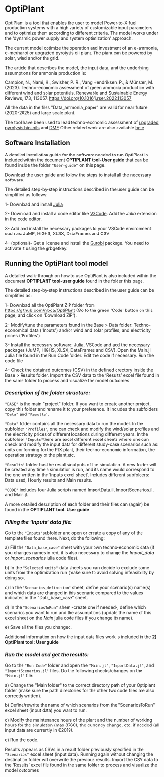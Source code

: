# OptiPlant

OptiPlant is a tool that enables the user 
to model Power-to-X fuel production systems with a high variety of customizable input parameters and to optimize them according to different criteria. 
The model works under the ‘dynamic power supply and system optimization’ approach.

The current model optimize the operation and investment of an e-ammonia, e-methanol or upgraded pyrolysis oil plant.
The plant can be powered by solar, wind and/or the grid.  

The article that describes the model, the input data, and the underlying assumptions for ammonia production is: 

Campion, N., Nami, H., Swisher, P. R., Vang Hendriksen, P., & Münster, M. (2023). 
Techno-economic assessment of green ammonia production with different wind and solar potentials. 
Renewable and Sustainable Energy Reviews, 173, 113057. 
https://doi.org/10.1016/j.rser.2022.113057

All the data in the files "Data_ammonia_paper" are valid for near future (2020-2025) and large scale plant.

The tool have been used to lead techno-economic assessment of [upgraded pyrolysis bio-oils](https://doi.org/10.1016/j.enconman.2024.118225) and [DME](https://doi.org/10.1021/acs.energyfuels.4c00311) 
Other related work are also available [here](https://orbit.dtu.dk/en/persons/nicolas-jean-bernard-campion/publications/)

## Software Installation

A detailed installation guide for the software needed to run OptiPlant is included within the document **OPTIPLANT tool-User guide** that can be found inside
the folder ``"User-guide"`` on this page.

Download the user guide and follow the steps to install all the necessary software.

The detailed step-by-step instructions described in the user guide can be simplified as follows:

1- Download and install [Julia](https://julialang.org/downloads/)

2- Download and install a code editor like [VSCode](https://code.visualstudio.com/). Add the *Julia* extension in the code editor.

3- Add and install the necessary packages to your VSCode environment such as: JuMP, HiGHS, XLSX, DataFrames and CSV

4- (optional)- Get a license and install the [Gurobi](https://www.gurobi.com/downloads/) package. You need to activate it using the grbgetkey.


## Running the OptiPlant tool model

A detailed walk-through on how to use OptiPlant is also included within the document **OPTIPLANT tool-user guide** found in the folder this page.

The detailed step-by-step instructions described in the user guide can be simplified as:

1- Download all the OptiPlant ZIP folder from https://github.com/njbca/OptiPlant (Go to the green 'Code' button on this page, and click on 'Download ZIP').

2- Modify/tune the parameters found in the Base > Data folder: Techno-economical data ('Inputs') and/or wind and solar profiles, and electricity prices ('Profiles')  

3- Install the necessary software: Julia, VSCode and add the necessary packages (JuMP, HiGHS, XLSX, DataFrames and CSV). Open the Main.jl Julia file found in the Run Code folder.	 Edit the code if necessary. Run the code file

4- Check the obtained outcomes (CSV) in the defined drectory inside the Base > Results folder. Import the CSV data to the ‘Results’ excel file found in the same folder to process and visualize the model outcomes

  


### *Description of the folder structure:*

``"BASE"`` is the main "project" folder. If you want to create another project, copy this folder and rename it to your preference. 
It includes the subfolders ``"Data"`` and ``"Results"``.

``"Data"`` folder contains all the necessary data to run the model. In the subfolder ``"Profiles"``, one can check and modify the wind/solar profiles 
and the electricity prices of different locations during different years. In the subfolder ``"Inputs"``there are excel 
different excel sheets where one can check and modify the input data for different study-case scenarios such as: units conforming for the PtX plant, 
their techno-economic information, the operation strategy of the plant,etc.

``"Results"`` folder has the results/outputs of the simulation. A new folder will be created any time a simulation is run, and
its name would correspond to the one written in the ‘Inputs excel sheet’. Includes different subfolders: Data used,
Hourly results and Main results.


``"CODE"`` includes four Julia scripts named ImportData.jl, ImportScenarios.jl, and Main.jl.


A more detailed description of each folder and their files can (again) be found in the **OPTIPLANT tool. User guide**


### *Filling the 'Inputs' data file:* 

Go to the ``"Inputs"``subfolder and open or create a copy of any of the template files found there. Next, do the following:

a) Fill the ``"Data_base_case"`` sheet with your own techno-economic data (if you changes names in red, it is also necessary to change the 
*Import_data* or *Import_scenarios* julia code files). 

b) In the ``"Selected_units"`` data sheets you can decide to exclude some units from the optimization run (make sure to avoid solving infeasibility by doing so).

c) In the ``"Scenarios_definition"`` sheet, define your scenario(s) name(s) and which data are changed in this scenario compared to the values indicated in the "Data_base_case" sheet.

d) In the ``"ScenariosToRun"`` sheet -create one if needed-, define which scenarios you want to run and the assumptions 
(update the name of this excel sheet on the *Main* julia code files if you change its name). 

e) Save all the files you changed.

Additional information on how the input data files work is included in the **2) OptiPlant tool: User guide**


### *Run the model and get the results:* 

Go to the ``"Run Code"`` folder and open the ``"Main.jl"``,  ``"ImportData.jl"``, and ``"ImportScenarios.jl"`` files. Do the following checks/changes on the ``"Main.jl"`` file:

a) Change the "Main folder" to the correct directory path of your Optiplant folder (make sure the path directories for the other two code files are also correctly written).

b) Define/rewrite the name of which scenarios from the "ScenariosToRun" excel sheet (input data) you want to run.

c) Modify the maintenance hours of the plant and the number of working hours for the simulation (max 8760), the currency change, etc. if needed (all input data are currently in €2019).

e) Run the code.


Results appears as CSVs in a result folder previously specified in the ``"Scenarios"`` excel sheet (input data). Running again without changing the destination folder will overwrite the previous results. 
Import the CSV data to the ‘Results’ excel file found in the same folder to process and visualize the model outcomes
